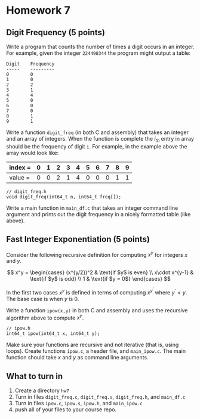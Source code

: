 # Homework 7 

## Digit Frequency (5 points)
Write a program that counts the number of times a digit occurs 
in an integer. For example, given the integer `224498344` the program might
output a table:

```
Digit    Frequency
-----    ---------
0        0
1        0 
2        2
3        1
4        4
5        0
6        0
7        0
8        1
9        1
```

Write a function `digit_freq` (in both C and assembly) that takes an integer
and an array of integers.  When the function is complete the $i_{th}$ entry in 
array should be the frequency of digit `i`. For example, in the example above the 
array would look like:

|index = | 0 | 1 | 2 | 3 | 4 | 5 | 6 | 7 | 8 | 9 |
|--------|---|---|---|---|---|---|---|---|---|---|
|value = | 0 | 0 | 2 | 1 | 4 | 0 | 0 | 0 | 1 | 1 |


```
// digit_freq.h
void digit_freq(int64_t n, int64_t freq[]);
```

Write a main function in `main_df.c` that takes an integer command 
line argument and prints out the digit frequency in a nicely formatted 
table (like above).


## Fast Integer Exponentiation (5 points)

Consider the following recursive definition for computing $x^y$ 
for integers $x$ and $y$.

$$
x^y = 
\begin{cases} 
      (x^{y/2})^2 & \text{if $y$ is even}  \\
      x\cdot x^{y-1} & \text{if $y$ is odd} \\ 
      1 & \text{if $y = 0$}
\end{cases}
$$

In the first two cases $x^{y}$ is defined in terms of computing 
$x^{y^\prime}$ where $y^\prime < y$.  The base case is when $y$ is $0$.

Write a function `ipow(x,y)` in both C and assembly and uses the recursive 
algorithm above to compute $x^y$. 

```
// ipow.h
int64_t ipow(int64_t x, int64_t y);
```

Make sure your functions are 
recursive and not iterative (that is, using loops). Create functions 
`ipow.c`, a header file, and `main_ipow.c`. The main function should 
take $x$ and $y$ as command line arguments.
 

## What to turn in

1. Create a directory `hw7`
2. Turn in files `digit_freq.c`, `digit_freq.s`, `digit_freq.h`, and `main_df.c`
3. Turn in files `ipow.c`, `ipow.s`, `ipow.h`, and `main_ipow.c`
5. push all of your files to your course repo.


